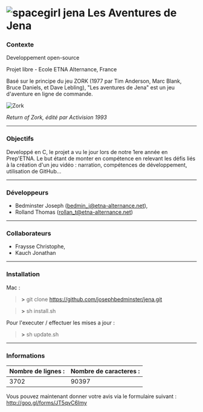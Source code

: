 ![spacegirl jena](http://img15.hostingpics.net/pics/553599spacegirljenawbcrop.jpg)
Les Aventures de Jena
===================
### Contexte
Developpement open-source
   
Projet libre - Ecole ETNA Alternance, France
   
Basé sur le principe du jeu ZORK (1977 par Tim Anderson, Marc Blank, Bruce Daniels, et Dave Lebling), "Les aventures de Jena" est un jeu d'aventure en ligne de commande.
   
![Zork](http://img11.hostingpics.net/pics/146935returntozork1.gif)
   
*Return of Zork, édité par Activision 1993*
***
### Objectifs
Developpé en C, le projet a vu le jour lors de notre 1ere année en Prep'ETNA.
Le but étant de monter en compétence en relevant les défis liés à la création d'un jeu vidéo : narration, compétences de développement, utilisation de GitHub...
***
### Développeurs
 - Bedminster Joseph (bedmin_j@etna-alternance.net),
 - Rolland Thomas (rollan_t@etna-alternance.net)
   
***
   
### Collaborateurs
  - Fraysse Christophe,
  - Kauch Jonathan
   
***
   
### Installation
    
Mac :
> **>**	git clone https://github.com/josephbedminster/jena.git
    
> **>** sh install.sh
    
Pour l'executer / effectuer les mises a jour :
> **>** sh update.sh
    
***
   
### Informations
Nombre de lignes : | Nombre de caracteres :
-------- | ---
3702 | 90397
   
   
Vous pouvez maintenant donner votre avis via le formulaire suivant : http://goo.gl/forms/JT5qvC6Imy